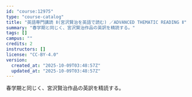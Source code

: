 ```yaml
---
id: "course:12975"
type: "course-catalog"
title: "英語専門講読 Ⅱ(宮沢賢治を英語で読む) ／ADVANCED THEMATIC READING Ⅱ"
summary: "春学期と同じく、宮沢賢治作品の英訳を精読する。"
tags: []
campus: ""
credits: 2
instructors: []
license: "CC-BY-4.0"
version:
  created_at: "2025-10-09T03:48:57Z"
  updated_at: "2025-10-09T03:48:57Z"
---
```

春学期と同じく、宮沢賢治作品の英訳を精読する。
